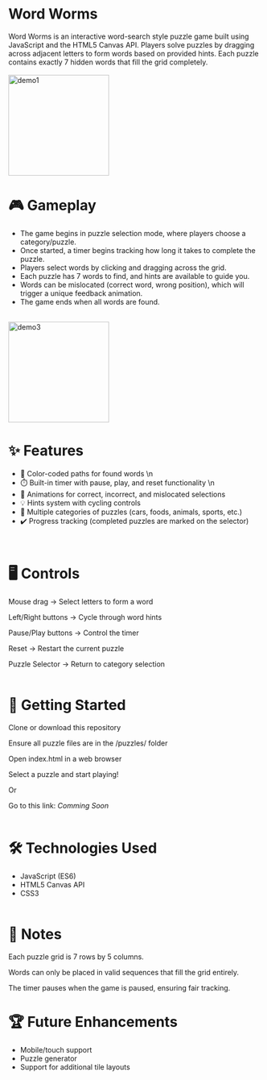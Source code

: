 # Word Worms

Word Worms is an interactive word-search style puzzle game built using JavaScript and the HTML5 Canvas API.
Players solve puzzles by dragging across adjacent letters to form words based on provided hints.
Each puzzle contains exactly 7 hidden words that fill the grid completely.
<br><br>
<img width="200" height="auto" alt="demo1" src="https://github.com/user-attachments/assets/975d1352-3733-4aae-9636-67009abee8a5" />
<br>

# 🎮 Gameplay

- The game begins in puzzle selection mode, where players choose a category/puzzle.
- Once started, a timer begins tracking how long it takes to complete the puzzle.
- Players select words by clicking and dragging across the grid.
- Each puzzle has 7 words to find, and hints are available to guide you.
- Words can be mislocated (correct word, wrong position), which will trigger a unique feedback animation.
- The game ends when all words are found.
<br><br>
<img width="200" height="auto" alt="demo3" src="https://github.com/user-attachments/assets/57ce6031-d516-40cc-a373-91d178320033" />
<br>

# ✨ Features

- 🎨 Color-coded paths for found words \n
- ⏱️ Built-in timer with pause, play, and reset functionality \n
- 🔄 Animations for correct, incorrect, and mislocated selections
- 💡 Hints system with cycling controls
- 📂 Multiple categories of puzzles (cars, foods, animals, sports, etc.)
- ✔️ Progress tracking (completed puzzles are marked on the selector)
<br>


# 🖥️ Controls

Mouse drag → Select letters to form a word

Left/Right buttons → Cycle through word hints

Pause/Play buttons → Control the timer

Reset → Restart the current puzzle

Puzzle Selector → Return to category selection
<br><br>


# 🚀 Getting Started

Clone or download this repository

Ensure all puzzle files are in the /puzzles/ folder

Open index.html in a web browser

Select a puzzle and start playing!

Or

Go to this link: *Comming Soon*
<br><br>


# 🛠️ Technologies Used

- JavaScript (ES6)
- HTML5 Canvas API
- CSS3
<br><br>


# 📌 Notes

Each puzzle grid is 7 rows by 5 columns.

Words can only be placed in valid sequences that fill the grid entirely.

The timer pauses when the game is paused, ensuring fair tracking.


# 🏆 Future Enhancements

- Mobile/touch support
- Puzzle generator
- Support for additional tile layouts
